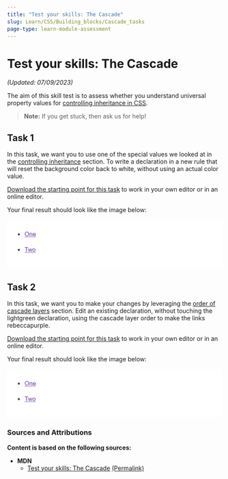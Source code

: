```yaml
---
title: "Test your skills: The Cascade"
slug: Learn/CSS/Building_blocks/Cascade_tasks
page-type: learn-module-assessment
---
```


# Test your skills: The Cascade

_(Updated: 07/09/2023)_

The aim of this skill test is to assess whether you understand universal property values for [controlling inheritance in CSS](../../resources/css_building_blocks/cascade_and_inheritance/README.md).

> **Note:** If you get stuck, then ask us for help!

## Task 1

In this task, we want you to use one of the special values we looked at in the [controlling inheritance](../../resources/css_building_blocks/cascade_and_inheritance/README.md#controlling-inheritance) section. To write a declaration in a new rule that will reset the background color back to white, without using an actual color value.

[Download the starting point for this task](assets/cascade-download.html) to work in your own editor or in an online editor.

Your final result should look like the image below:

![Barely visible yellow links on a white background.](assets/mdn-cascade.png)

## Task 2

In this task, we want you to make your changes by leveraging the [order of cascade layers](../../resources/css_building_blocks/cascade_and_inheritance/README.md#order-of-cascade-layers) section. Edit an existing declaration, without touching the lightgreen declaration, using the cascade layer order to make the links rebeccapurple.

[Download the starting point for this task](assets/cascadelayer-download.html) to work in your own editor or in an online editor.

Your final result should look like the image below:

![Barely visible yellow links on a white background.](assets/mdn-cascade.png)

### Sources and Attributions

**Content is based on the following sources:**

- **MDN**
  - [Test your skills: The Cascade](https://developer.mozilla.org/en-US/docs/Learn/CSS/Building_blocks/Cascade_tasks) [(Permalink)](https://github.com/mdn/content/blob/529a4466f00f0f29e11716313a3ceb1f9ce5ce76/files/en-us/learn/css/building_blocks/cascade_tasks/index.md)